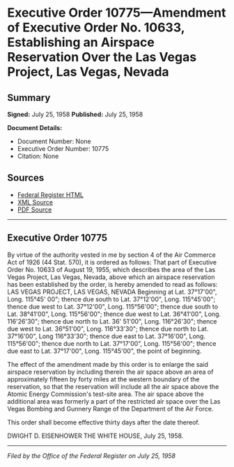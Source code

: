 # Executive Order 10775—Amendment of Executive Order No. 10633, Establishing an Airspace Reservation Over the Las Vegas Project, Las Vegas, Nevada

## Summary

**Signed:** July 25, 1958
**Published:** July 25, 1958

**Document Details:**
- Document Number: None
- Executive Order Number: 10775
- Citation: None

## Sources
- [Federal Register HTML](https://www.presidency.ucsb.edu/documents/executive-order-10775-amendment-executive-order-no-10633-establishing-airspace-reservation)
- [XML Source](None)
- [PDF Source](None)

---

## Executive Order 10775

By virtue of the authority vested in me by section 4 of the Air Commerce Act of 1926 (44 Stat. 570), it is ordered as follows:
That part of Executive Order No. 10633 of August 19, 1955, which describes the area of the Las Vegas Project, Las Vegas, Nevada, above which an airspace reservation has been established by the order, is hereby amended to read as follows:
LAS VEGAS PROJECT, LAS VEGAS, NEVADA
Beginning at Lat. 37°17'00", Long. 115°45' 00"; thence due south to Lat. 37°12'00", Long. 115°45'00"; thence due west to Lat. 37°12'00", Long. 115°56'00"; thence due south to Lat. 38°41'00", Long. 115°56'00"; thence due west to Lat. 36°41'00", Long. 116'26'30"; thence due north to Lat. 36' 51'00", Long. 116°26'30"; thence due west to Lat. 36°51'00", Long. 116°33'30"; thence due north to Lat. 37°16'00", Long 116°33'30"; thence due east to Lat. 37°16'00", Long. 115°56'00"; thence due north to Lat. 37°17'00", Long. 115°56'00"; thence due east to Lat. 37°17'00", Long. 115°45'00", the point of beginning.

The effect of the amendment made by this order is to enlarge the said airspace reservation by including therein the air space above an area of approximately fifteen by forty miles at the western boundary of the reservation, so that the reservation will include all the air space above the Atomic Energy Commission's test-site area. The air space above the additional area was formerly a part of the restricted air space over the Las Vegas Bombing and Gunnery Range of the Department of the Air Force.

This order shall become effective thirty days after the date thereof.

DWIGHT D. EISENHOWER
THE WHITE HOUSE,
July 25, 1958.

---

*Filed by the Office of the Federal Register on July 25, 1958*
